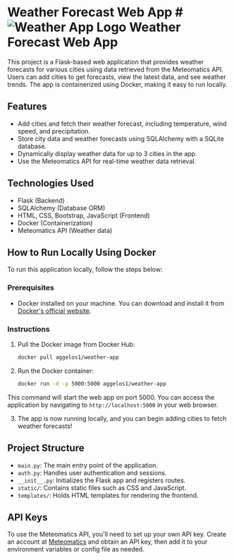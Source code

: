 # Weather Forecast Web App # ![Weather App Logo](website/img/logo.png) Weather Forecast Web App

This project is a Flask-based web application that provides weather forecasts for various cities using data retrieved from the Meteomatics API.
Users can add cities to get forecasts, view the latest data, and see weather trends. The app is containerized using Docker, making it easy to run locally.

## Features

- Add cities and fetch their weather forecast, including temperature, wind speed, and precipitation.
- Store city data and weather forecasts using SQLAlchemy with a SQLite database.
- Dynamically display weather data for up to 3 cities in the app.
- Use the Meteomatics API for real-time weather data retrieval.

## Technologies Used

- Flask (Backend)
- SQLAlchemy (Database ORM)
- HTML, CSS, Bootstrap, JavaScript (Frontend)
- Docker (Containerization)
- Meteomatics API (Weather data)

## How to Run Locally Using Docker

To run this application locally, follow the steps below:

### Prerequisites

- Docker installed on your machine. You can download and install it from [Docker's official website](https://www.docker.com/get-started).

### Instructions

1. Pull the Docker image from Docker Hub:

   ```bash
   docker pull aggelos1/weather-app

2. Run the Docker container:

   ```bash
   docker run -d -p 5000:5000 aggelos1/weather-app

  This command will start the web app on port 5000. You can access the application by navigating to `http://localhost:5000` in your web browser.

3. The app is now running locally, and you can begin adding cities to fetch weather forecasts!

## Project Structure

- `main.py`: The main entry point of the application.
- `auth.py`: Handles user authentication and sessions.
- `__init__.py`: Initializes the Flask app and registers routes.
- `static/`: Contains static files such as CSS and JavaScript.
- `templates/`: Holds HTML templates for rendering the frontend.

## API Keys

To use the Meteomatics API, you'll need to set up your own API key.
Create an account at [Meteomatics](https://www.meteomatics.com/en/api/getting-started/) and obtain an API key, then add it
to your environment variables or config file as needed.
